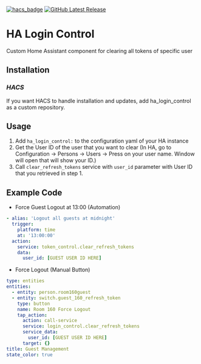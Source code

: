 [![hacs_badge][hacs_shield]][hacs]
[![GitHub Latest Release][releases_shield]][latest_release]

[hacs_shield]: https://img.shields.io/badge/HACS-Custom-41BDF5.svg?style=for-the-badge
[hacs]: https://github.com/hacs/integration

[releases_shield]: https://img.shields.io/github/release/PPsyrius/ha_login_control.svg?style=for-the-badge
[latest_release]: https://github.com/PPsyrius/ha_login_control/releases/latest

# HA Login Control 

Custom Home Assistant component for clearing all tokens of specific user 

## Installation
### *HACS*
If you want HACS to handle installation and updates, add ha_login_control as a custom repository.

## Usage
1. Add `ha_login_control:` to the configuration yaml of your HA instance
2. Get the User ID of the user that you want to clear (In HA, go to Configuration -> Persons -> Users -> Press on your user name. Window will open that will show your ID.)
3. Call `clear_refresh_tokens` service with `user_id` parameter with User ID that you retrieved in step 1.

## Example Code
- Force Guest Logout at 13:00 (Automation)
```yaml
- alias: 'Logout all guests at midnight'
  trigger:
    platform: time
    at: '13:00:00'
  action:
    service: token_control.clear_refresh_tokens
    data:
      user_id: [GUEST USER ID HERE]
```
- Force Logout (Manual Button)
```yaml
type: entities
entities:
  - entity: person.room160guest
  - entity: switch.guest_160_refresh_token
    type: button
    name: Room 160 Force Logout
    tap_action:
      action: call-service
      service: login_control.clear_refresh_tokens
      service_data:
        user_id: [GUEST USER ID HERE]
      target: {}
title: Guest Management
state_color: true
```
